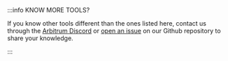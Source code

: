 :::info KNOW MORE TOOLS?

If you know other tools different than the ones listed here, contact us through the [Arbitrum Discord](https://discord.gg/arbitrum) or [open an issue](https://github.com/OffchainLabs/arbitrum-docs/issues/new) on our Github repository to share your knowledge.

:::